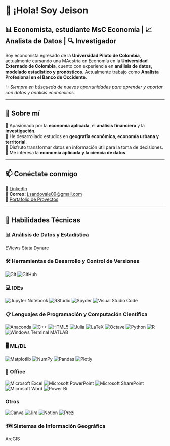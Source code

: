 # 👋 ¡Hola! Soy Jeison 

## 📊 Economista, estudiante MsC Economía | 📈 Analista de Datos | 🔍 Investigador  

Soy economista egresado de la **Universidad Piloto de Colombia**, actualmente cursando una MAestría en Economía en la **Universidad Externado de Colombia**, cuento con experiencia en **análisis de datos, modelado estadístico y pronósticos**. Actualmente trabajo como **Analista Profesional en el Banco de Occidente**. 

✨ _Siempre en búsqueda de nuevas oportunidades para aprender y aportar con datos y análisis económicos._  

---

## 🚀 Sobre mí  
🔹 Apasionado por la **economía aplicada**, el **análisis financiero** y la **investigación**.  
🔹 He desarrollado estudios en **geografía económica, economía urbana y territorial**.  
🔹 Disfruto transformar datos en información útil para la toma de decisiones.  
🔹 Me interesa la **economía aplicada y la ciencia de datos**.  

---

## 📫 Conéctate conmigo  
💼 [LinkedIn](https://www.linkedin.com/in/jg-sandoval/)  
📧 **Correo:** j.sandovale09@gmail.com  
📂 [Portafolio de Proyectos](https://github.com/tuusuario)  

---

## 📌 Habilidades Técnicas  

### 📊 Análisis de Datos y Estadística  
EViews  Stata  Dynare  

### 🛠 Herramientas de Desarrollo y Control de Versiones
![Git](https://img.shields.io/badge/git-%23F05033.svg?style=for-the-badge&logo=git&logoColor=white) ![GitHub](https://img.shields.io/badge/github-%23121011.svg?style=for-the-badge&logo=github&logoColor=white)

### 💻 IDEs
![Jupyter Notebook](https://img.shields.io/badge/jupyter-%23FA0F00.svg?style=for-the-badge&logo=jupyter&logoColor=white) ![RStudio](https://img.shields.io/badge/RStudio-4285F4?style=for-the-badge&logo=rstudio&logoColor=white) ![Spyder](https://img.shields.io/badge/Spyder-838485?style=for-the-badge&logo=spyder%20ide&logoColor=maroon) ![Visual Studio Code](https://img.shields.io/badge/Visual%20Studio%20Code-0078d7.svg?style=for-the-badge&logo=visual-studio-code&logoColor=white)

### 📋 Lenguajes de Programación y Computación Científica  
![Anaconda](https://img.shields.io/badge/Anaconda-%2344A833.svg?style=for-the-badge&logo=anaconda&logoColor=white)  ![C++](https://img.shields.io/badge/c++-%2300599C.svg?style=for-the-badge&logo=c%2B%2B&logoColor=white) ![HTML5](https://img.shields.io/badge/html5-%23E34F26.svg?style=for-the-badge&logo=html5&logoColor=white) ![Julia](https://img.shields.io/badge/-Julia-9558B2?style=for-the-badge&logo=julia&logoColor=white) ![LaTeX](https://img.shields.io/badge/latex-%23008080.svg?style=for-the-badge&logo=latex&logoColor=white) ![Octave](https://img.shields.io/badge/OCTAVE-darkblue?style=for-the-badge&logo=octave&logoColor=fcd683) ![Python](https://img.shields.io/badge/python-3670A0?style=for-the-badge&logo=python&logoColor=ffdd54) ![R](https://img.shields.io/badge/r-%23276DC3.svg?style=for-the-badge&logo=r&logoColor=white) ![Windows Terminal](https://img.shields.io/badge/Windows%20Terminal-%234D4D4D.svg?style=for-the-badge&logo=windows-terminal&logoColor=white) MATLAB

### 🖥️ ML/DL
![Matplotlib](https://img.shields.io/badge/Matplotlib-%23ffffff.svg?style=for-the-badge&logo=Matplotlib&logoColor=black) ![NumPy](https://img.shields.io/badge/numpy-%23013243.svg?style=for-the-badge&logo=numpy&logoColor=white) ![Pandas](https://img.shields.io/badge/pandas-%23150458.svg?style=for-the-badge&logo=pandas&logoColor=white) ![Plotly](https://img.shields.io/badge/Plotly-%233F4F75.svg?style=for-the-badge&logo=plotly&logoColor=white)

### 🏢 Office
![Microsoft Excel](https://img.shields.io/badge/Microsoft_Excel-217346?style=for-the-badge&logo=microsoft-excel&logoColor=white) ![Microsoft PowerPoint](https://img.shields.io/badge/Microsoft_PowerPoint-B7472A?style=for-the-badge&logo=microsoft-powerpoint&logoColor=white) ![Microsoft SharePoint ](https://img.shields.io/badge/Microsoft_SharePoint-0078D4?style=for-the-badge&logo=microsoft-sharepoint&logoColor=white) ![Microsoft Word](https://img.shields.io/badge/Microsoft_Word-2B579A?style=for-the-badge&logo=microsoft-word&logoColor=white) ![Power Bi](https://img.shields.io/badge/power_bi-F2C811?style=for-the-badge&logo=powerbi&logoColor=black)

### Otros
![Canva](https://img.shields.io/badge/Canva-%2300C4CC.svg?style=for-the-badge&logo=Canva&logoColor=white) ![Jira](https://img.shields.io/badge/jira-%230A0FFF.svg?style=for-the-badge&logo=jira&logoColor=white) ![Notion](https://img.shields.io/badge/Notion-%23000000.svg?style=for-the-badge&logo=notion&logoColor=white) ![Prezi](https://img.shields.io/badge/Prezi-%23000000.svg?style=for-the-badge&logo=Prezi&logoColor=white) 

### 🗺 Sistemas de Información Geográfica  
ArcGIS 
